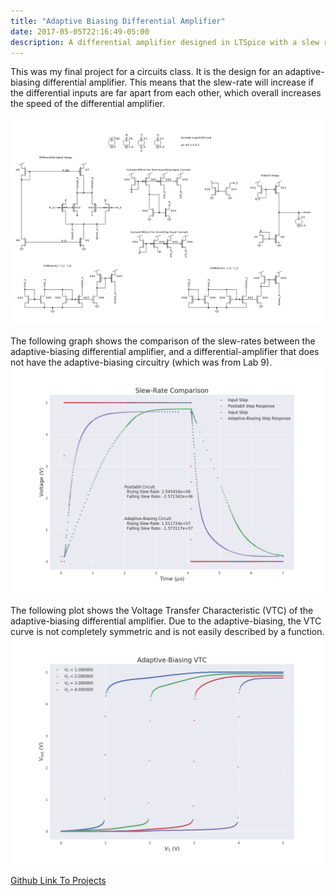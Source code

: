 ```yaml
---
title: "Adaptive Biasing Differential Amplifier"
date: 2017-05-05T22:16:49-05:00
description: A differential amplifier designed in LTSpice with a slew rate that is dependent on the voltage differential on the inputs.
---
```


This was my final project for a circuits class. It is the design for an adaptive-biasing differential amplifier. This means that the slew-rate will increase if the differential inputs are far apart from each other, which overall increases the speed of the differential amplifier.

![schem](/images/adaptive_biasing_diff_amp/adaptive-biasing-schematic.png)

The following graph shows the comparison of the slew-rates between the adaptive-biasing differential amplifier, and a differential-amplifier that does not have the adaptive-biasing circuitry (which was from Lab 9).
![slew_rate](/images/adaptive_biasing_diff_amp/slew_rate.png)


The following plot shows the Voltage Transfer Characteristic (VTC) of the adaptive-biasing differential amplifier. Due to the adaptive-biasing, the VTC curve is not completely symmetric and is not easily described by a function.
![VTC](/images/adaptive_biasing_diff_amp/VTC.png)


[Github Link To Projects](https://github.com/byronwasti/CircuitsLabs)
